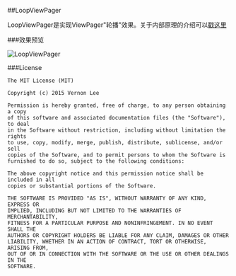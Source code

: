 ##LoopViewPager

LoopViewPager是实现ViewPager"轮播"效果。关于内部原理的介绍可以[戳这里](http://nodlee.com/2016/01/10/android-loop-viewpager/)

###效果预览

![LoopViewPager](http://7xjk0e.com1.z0.glb.clouddn.com/loopviewpager.gif)

###License

```
The MIT License (MIT)

Copyright (c) 2015 Vernon Lee

Permission is hereby granted, free of charge, to any person obtaining a copy
of this software and associated documentation files (the "Software"), to deal
in the Software without restriction, including without limitation the rights
to use, copy, modify, merge, publish, distribute, sublicense, and/or sell
copies of the Software, and to permit persons to whom the Software is
furnished to do so, subject to the following conditions:

The above copyright notice and this permission notice shall be included in all
copies or substantial portions of the Software.

THE SOFTWARE IS PROVIDED "AS IS", WITHOUT WARRANTY OF ANY KIND, EXPRESS OR
IMPLIED, INCLUDING BUT NOT LIMITED TO THE WARRANTIES OF MERCHANTABILITY,
FITNESS FOR A PARTICULAR PURPOSE AND NONINFRINGEMENT. IN NO EVENT SHALL THE
AUTHORS OR COPYRIGHT HOLDERS BE LIABLE FOR ANY CLAIM, DAMAGES OR OTHER
LIABILITY, WHETHER IN AN ACTION OF CONTRACT, TORT OR OTHERWISE, ARISING FROM,
OUT OF OR IN CONNECTION WITH THE SOFTWARE OR THE USE OR OTHER DEALINGS IN THE
SOFTWARE.
```